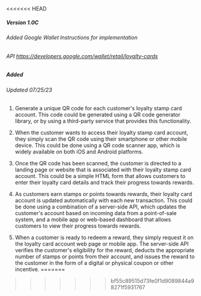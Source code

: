 <<<<<<< HEAD
##### Version 1.0C
  ###### Added Google Wallet Instructions for implementation
  ###### API https://developers.google.com/wallet/retail/loyalty-cards


##### Added
  ###### Updated 07/25/23

1. Generate a unique QR code for each customer's loyalty stamp card account. This code could be generated using a QR code generator library, or by using a third-party service that provides this functionality.

2. When the customer wants to access their loyalty stamp card account, they simply scan the QR code using their smartphone or other mobile device. This could be done using a QR code scanner app, which is widely available on both iOS and Android platforms.

3. Once the QR code has been scanned, the customer is directed to a landing page or website that is associated with their loyalty stamp card account. This could be a simple HTML form that allows customers to enter their loyalty card details and track their progress towards rewards.

4. As customers earn stamps or points towards rewards, their loyalty card account is updated automatically with each new transaction. This could be done using a combination of a server-side API, which updates the customer's account based on incoming data from a point-of-sale system, and a mobile app or web-based dashboard that allows customers to view their progress towards rewards.

5. When a customer is ready to redeem a reward, they simply request it on the loyalty card account web page or mobile app. The server-side API verifies the customer's eligibility for the reward, deducts the appropriate number of stamps or points from their account, and issues the reward to the customer in the form of a digital or physical coupon or other incentive.
=======
>>>>>>> bf55c89515d73fe0f1d9089844a98271f5931767
